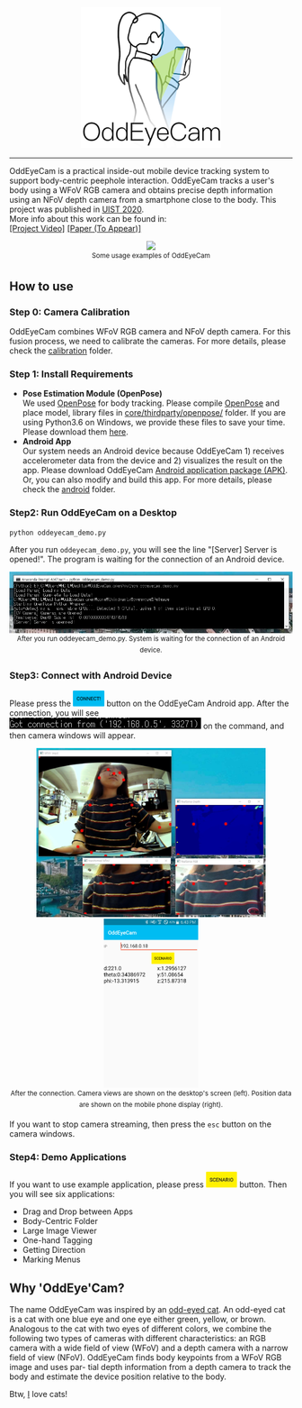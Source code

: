 <p align="center">
    <img src="images/OddEyeCam_logo.png", width="250">
</p>

-----------------

OddEyeCam is a practical inside-out mobile device tracking system to support body-centric peephole interaction. OddEyeCam tracks a user's body using a WFoV RGB camera and obtains precise depth information using an NFoV depth camera from a smartphone close to the body. This project was published in [UIST 2020](http://uist.acm.org/uist2020/).  
More info about this work can be found in:  
[[Project Video]](https://youtu.be/8N-UC3AqfAE) [[Paper (To Appear)]]()
<p align="center">
    <img src="images/thumnail.gif", width="480">
    <br>
    <sup>Some usage examples of OddEyeCam</sup>
</p>

## How to use

### Step 0: Camera Calibration
OddEyeCam combines WFoV RGB camera and NFoV depth camera. For this fusion process, we need to calibrate the cameras. For more details, please check the [calibration](https://github.com/KAIST-HCIL/OddEyeCam/tree/master/calibration) folder.

### Step 1: Install Requirements
- __Pose Estimation Module (OpenPose)__  
We used [OpenPose](https://github.com/CMU-Perceptual-Computing-Lab/openpose/blob/master/README.md) for body tracking. Please compile [OpenPose](https://github.com/CMU-Perceptual-Computing-Lab/openpose/blob/master/README.md) and place model, library files in [core/thirdparty/openpose/](https://github.com/KAIST-HCIL/OddEyeCam/tree/master/core/thirdparty) folder. If you are using Python3.6 on Windows, we provide these files to save your time. Please download them [here](https://drive.google.com/file/d/1W9XcH5y6mbULcdHEjV5QRXZ0w__A08F7/view?usp=sharing).
- __Android App__  
Our system needs an Android device because OddEyeCam 1) receives accelerometer data from the device and 2) visualizes the result on the app. Please download OddEyeCam [Android application package (APK)](https://drive.google.com/file/d/1r3HOWgwSr-nKmP_GT4WFvUjOl7_6V8s4/view?usp=sharing). Or, you can also modify and build this app. For more details, please check the [android](https://github.com/KAIST-HCIL/OddEyeCam/tree/master/android) folder.

### Step2: Run OddEyeCam on a Desktop
```bash
python oddeyecam_demo.py
```
After you run ```oddeyecam_demo.py```, you will see the line "[Server] Server is opened!". The program is waiting for the connection of an Android device. 
<p align="center">
    <img src="images/run.jpg">
    <br>
    <sup>After you run oddeyecam_demo.py. System is waiting for the connection of an Android device.</sup>
</p>

### Step3: Connect with Android Device

Please press the
<img src="./images/connect_btn.jpg" height="28" style="display: inline-block;"/> button
on the OddEyeCam Android app. After the connection, you will see <img src="images/connection.jpg" style="display: inline-block;"/> on the command, and then camera windows will appear.

<p align="center">
    <img src="images/windows.jpg", height="300">
    <img src="images/android_after_connection.png", height="300">
    <br>
    <sup>After the connection. Camera views are shown on the desktop's screen (left). Position data are shown on the mobile phone display (right).</sup>
</p>

If you want to stop camera streaming, then press the ```esc``` button on the camera windows.

### Step4: Demo Applications
If you want to use example application, please press
<img src="./images/scenario_btn.jpg" height="28" style="display: inline-block;"/> button. Then you will see six applications:
- Drag and Drop between Apps
- Body-Centric Folder
- Large Image Viewer
- One-hand Tagging
- Getting Direction
- Marking Menus

## Why 'OddEye'Cam?
The name OddEyeCam was inspired by an [odd-eyed cat](https://en.wikipedia.org/wiki/Odd-eyed_cat). An odd-eyed cat is a cat  with one blue eye and one eye either green, yellow, or brown. Analogous to the cat with two eyes of different colors, we combine the following two types of cameras with different characteristics: an RGB camera with a wide field of view (WFoV) and a depth camera with a narrow field of view (NFoV). OddEyeCam finds body keypoints from a WFoV RGB image and uses par- tial depth information from a depth camera to track the body and estimate the device position relative to the body.

Btw, [I](https://daehwa.github.io/) love cats!